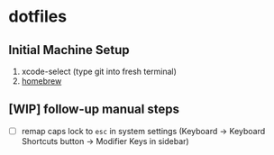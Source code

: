 # dotfiles

## Initial Machine Setup

1. xcode-select (type git into fresh terminal)
2. [homebrew](https://brew.sh/)

## [WIP] follow-up manual steps
- [ ] remap caps lock to `esc` in system settings (Keyboard → Keyboard Shortcuts button → Modifier Keys in sidebar)
 
